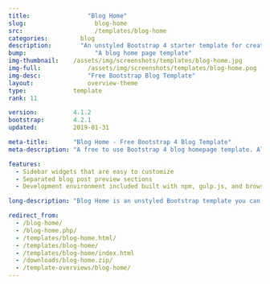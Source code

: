 ```yaml
---
title:			      "Blog Home"
slug:			        blog-home
src:			        /templates/blog-home
categories:		    blog
description:	    "An unstyled Bootstrap 4 starter template for creating blog homepages"
bump:			        "A blog home page template"
img-thumbnail:    /assets/img/screenshots/templates/blog-home.jpg
img-full:		      /assets/img/screenshots/templates/blog-home.png
img-desc:		      "Free Bootstrap Blog Template"
layout:			      overview-theme
type:             template
rank: 11

version:          4.1.2
bootstrap:        4.2.1
updated:          2019-01-31

meta-title:       "Blog Home - Free Bootstrap 4 Blog Template"
meta-description: "A free to use Bootstrap 4 blog homepage template. All Start Bootstrap templates are free to use and open source."

features:
  - Sidebar widgets that are easy to customize
  - Separated blog post preview sections
  - Development environment included built with npm, gulp.js, and browserSync

long-description: "Blog Home is an unstyled Bootstrap template you can use to quickly create a home page for a Bootstrap based blog website."

redirect_from:
  - /blog-home/
  - /blog-home.php/
  - /templates/blog-home.html/
  - /templates/blog-home/
  - /templates/blog-home/index.html
  - /downloads/blog-home.zip/
  - /template-overviews/blog-home/
---
```

